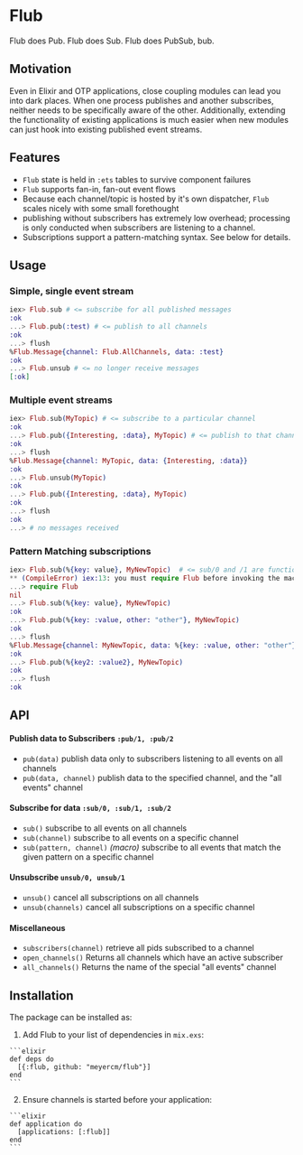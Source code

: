 # Flub

Flub does Pub. Flub does Sub. Flub does PubSub, bub.

## Motivation

Even in Elixir and OTP applications, close coupling modules can lead you into
dark places.  When one process publishes and another subscribes, neither needs
to be specifically aware of the other.  Additionally, extending the
functionality of existing applications is much easier when new modules can just
hook into existing published event streams.

## Features

- `Flub` state is held in `:ets` tables to survive component failures
- `Flub` supports fan-in, fan-out event flows
- Because each channel/topic is hosted by it's own dispatcher, `Flub` scales
nicely with some small forethought
- publishing without subscribers has extremely low overhead; processing is only
conducted when subscribers are listening to a channel.
- Subscriptions support a pattern-matching syntax. See below for details.

## Usage

### Simple, single event stream
```elixir
iex> Flub.sub # <= subscribe for all published messages
:ok
...> Flub.pub(:test) # <= publish to all channels
:ok
...> flush
%Flub.Message{channel: Flub.AllChannels, data: :test}
:ok
...> Flub.unsub # <= no longer receive messages
[:ok]
```

### Multiple event streams
```elixir
iex> Flub.sub(MyTopic) # <= subscribe to a particular channel
:ok
...> Flub.pub({Interesting, :data}, MyTopic) # <= publish to that channel
:ok
...> flush
%Flub.Message{channel: MyTopic, data: {Interesting, :data}}
:ok
...> Flub.unsub(MyTopic)
:ok
...> Flub.pub({Interesting, :data}, MyTopic)
:ok
...> flush  
:ok
...> # no messages received
```

### Pattern Matching subscriptions

```elixir
iex> Flub.sub(%{key: value}, MyNewTopic)  # <= sub/0 and /1 are functions
** (CompileError) iex:13: you must require Flub before invoking the macro Flub.sub/2
...> require Flub
nil
...> Flub.sub(%{key: value}, MyNewTopic)
:ok
...> Flub.pub(%{key: :value, other: "other"}, MyNewTopic)
:ok
...> flush
%Flub.Message{channel: MyNewTopic, data: %{key: :value, other: "other"}}
:ok
...> Flub.pub(%{key2: :value2}, MyNewTopic)
:ok
...> flush
:ok
```

## API

#### Publish data to Subscribers `:pub/1, :pub/2`

- `pub(data)` publish data only to subscribers listening to all events on all channels
- `pub(data, channel)` publish data to the specified channel, and the "all events" channel

#### Subscribe for data `:sub/0, :sub/1, :sub/2`

- `sub()` subscribe to all events on all channels
- `sub(channel)` subscribe to all events on a specific channel
- `sub(pattern, channel)` *(macro)* subscribe to all events that match the given pattern on a specific channel

#### Unsubscribe `unsub/0, unsub/1`

- `unsub()` cancel all subscriptions on all channels
- `unsub(channels)` cancel all subscriptions on a specific channel

#### Miscellaneous

- `subscribers(channel)` retrieve all pids subscribed to a channel
- `open_channels()` Returns all channels which have an active subscriber
- `all_channels()` Returns the name of the special "all events" channel

## Installation

The package can be installed as:

  1. Add Flub to your list of dependencies in `mix.exs`:

    ```elixir
    def deps do
      [{:flub, github: "meyercm/flub"}]
    end
    ```

  2. Ensure channels is started before your application:

    ```elixir
    def application do
      [applications: [:flub]]
    end
    ```
